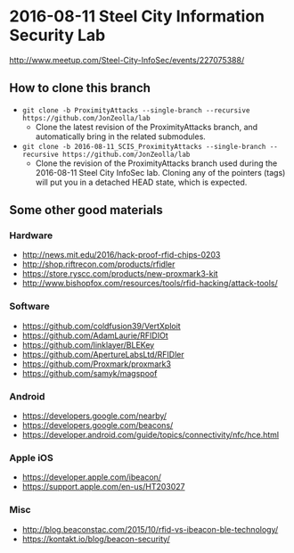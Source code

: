 # 2016-08-11 Steel City Information Security Lab  
http://www.meetup.com/Steel-City-InfoSec/events/227075388/  

## How to clone this branch  
* `git clone -b ProximityAttacks --single-branch --recursive https://github.com/JonZeolla/lab`  
  * Clone the latest revision of the ProximityAttacks branch, and automatically bring in the related submodules.  
* `git clone -b 2016-08-11_SCIS_ProximityAttacks --single-branch --recursive https://github.com/JonZeolla/lab`  
  * Clone the revision of the ProximityAttacks branch used during the 2016-08-11 Steel City InfoSec lab.  Cloning any of the pointers (tags) will put you in a detached HEAD state, which is expected.  

## Some other good materials  
### Hardware  
* http://news.mit.edu/2016/hack-proof-rfid-chips-0203  
* http://shop.riftrecon.com/products/rfidler  
* https://store.ryscc.com/products/new-proxmark3-kit  
* http://www.bishopfox.com/resources/tools/rfid-hacking/attack-tools/  

### Software
* https://github.com/coldfusion39/VertXploit  
* https://github.com/AdamLaurie/RFIDIOt  
* https://github.com/linklayer/BLEKey  
* https://github.com/ApertureLabsLtd/RFIDler  
* https://github.com/Proxmark/proxmark3  
* https://github.com/samyk/magspoof  

### Android  
* https://developers.google.com/nearby/  
* https://developers.google.com/beacons/  
* https://developer.android.com/guide/topics/connectivity/nfc/hce.html  

### Apple iOS  
* https://developer.apple.com/ibeacon/  
* https://support.apple.com/en-us/HT203027  

### Misc  
* http://blog.beaconstac.com/2015/10/rfid-vs-ibeacon-ble-technology/  
* https://kontakt.io/blog/beacon-security/  

